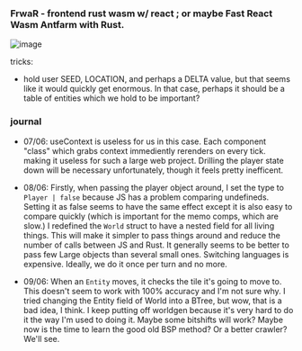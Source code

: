 ### FrwaR - frontend rust wasm w/ react ; or maybe Fast React Wasm Antfarm with Rust.

![image](https://github.com/sqrtM/FrawR/assets/79169638/6982f336-00c7-4158-b5df-e56cd699b024)


tricks:
- hold user SEED, LOCATION, and perhaps a DELTA value, but that seems like it would quickly get enormous.
In that case, perhaps it should be a table of entities which we hold to be important?


### journal
- 07/06: useContext is useless for us in this case. Each component "class" which grabs context immediently rerenders on every tick.
making it useless for such a large web project. Drilling the player state down will
be necessary unfortunately, though it feels pretty inefficent.

- 08/06: Firstly, when passing the player object around,  I set the type to `Player | false` because JS has a problem comparing undefineds.
Setting it as false seems to have the same effect except it is also easy to compare quickly (which is important for the memo comps, which are slow.)
I redefined the `World` struct to have a nested field for all living things. This will make it simpler to pass things around and reduce the number of calls
between JS and Rust. It generally seems to be better to pass few Large objects than several small ones. Switching languages is expensive. Ideally, we 
do it once per turn and no more.

- 09/06: When an `Entity` moves, it checks the tile it's going to move to. This doesn't seem to work with 100% accuracy and I'm not sure why.
I tried changing the Entity field of World into a BTree, but wow, that is a bad idea, I think. 
I keep putting off worldgen because it's very hard to do it the way I'm used to doing it. Maybe some bitshifts will work?
Maybe now is the time to learn the good old BSP method? Or a better crawler? We'll see.
